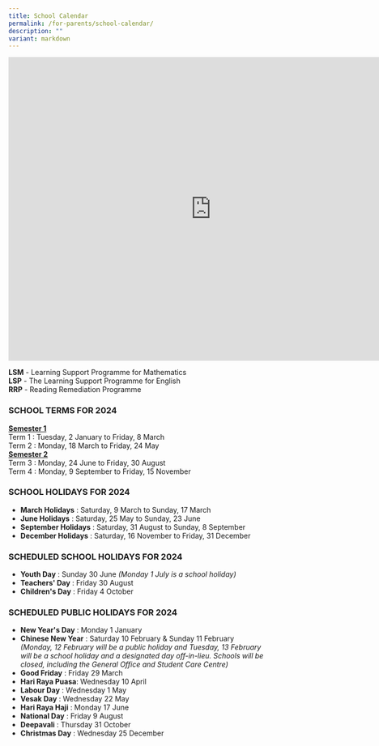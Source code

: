 ```yaml
---
title: School Calendar
permalink: /for-parents/school-calendar/
description: ""
variant: markdown
---
```

<iframe src="https://calendar.google.com/calendar/embed?src=c_091e7573fd44aeb91f5c3c6b2a7a954737406cb5914da17c0827336935105bc7%40group.calendar.google.com&amp;ctz=Asia%2FSingapore" style="border: 0" width="800" height="600" frameborder="0" scrolling="no"></iframe>

**LSM**&nbsp;\- Learning Support Programme for Mathematics   
**LSP**&nbsp;\- The Learning Support Programme for English   
**RRP**&nbsp;\- Reading Remediation Programme

 

### SCHOOL TERMS FOR 2024

**<u>Semester 1</u>**   
Term 1 : Tuesday, 2 January to Friday, 8 March     
Term 2 : Monday, 18 March to Friday, 24 May  
**<u>Semester 2</u>**   
Term 3 : Monday, 24 June to Friday, 30 August     
Term 4 : Monday, 9 September to Friday, 15 November&nbsp;

### SCHOOL HOLIDAYS FOR 2024

* **March Holidays** : Saturday, 9 March to Sunday, 17 March     
* **June Holidays** : Saturday, 25 May to Sunday, 23 June
* **September Holidays** : Saturday, 31 August to Sunday, 8 September   
* **December Holidays** : Saturday, 16 November to Friday, 31 December

### SCHEDULED SCHOOL HOLIDAYS FOR 2024
* **Youth Day** : Sunday 30 June *(Monday 1 July is a school holiday)* 
* **Teachers' Day** : Friday 30 August 
* **Children's Day** : Friday 4 October  

### SCHEDULED PUBLIC HOLIDAYS FOR 2024
* **New Year's Day** : Monday 1 January
* **Chinese New Year** : Saturday 10 February &amp; Sunday 11 February *(Monday, 12 February will be a public holiday and Tuesday, 13 February will be a school holiday and a designated day off-in-lieu. Schools will be closed, including the General Office and Student Care Centre)*
* **Good Friday** : Friday 29 March
* **Hari Raya Puasa**: Wednesday 10 April
* **Labour Day** : Wednesday 1 May
* **Vesak Day** : Wednesday 22 May
* **Hari Raya Haji** : Monday 17 June
* **National Day** : Friday 9 August  
* **Deepavali** : Thursday 31 October
* **Christmas Day** : Wednesday 25 December